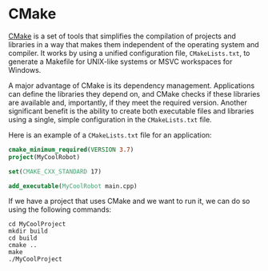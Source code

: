 # CMake

[CMake](https://cmake.org/) is a set of tools that simplifies the compilation of projects and libraries in a way that makes them independent of the operating system and compiler. It works by using a unified configuration file, `CMakeLists.txt`, to generate a Makefile for UNIX-like systems or MSVC workspaces for Windows.

A major advantage of CMake is its dependency management. Applications can define the libraries they depend on, and CMake checks if these libraries are available and, importantly, if they meet the required version. Another significant benefit is the ability to create both executable files and libraries using a single, simple configuration in the `CMakeLists.txt` file.

Here is an example of a `CMakeLists.txt` file for an application:

```cmake
cmake_minimum_required(VERSION 3.7)
project(MyCoolRobot)

set(CMAKE_CXX_STANDARD 17) 

add_executable(MyCoolRobot main.cpp)
```

If we have a project that uses CMake and we want to run it, we can do so using the following commands:

```shell
cd MyCoolProject
mkdir build
cd build
cmake ..
make
./MyCoolProject
```
